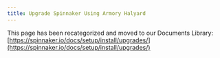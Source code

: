 ```yaml
---
title: Upgrade Spinnaker Using Armory Halyard
---
```



This page has been recategorized and moved to our Documents Library:[https://spinnaker.io/docs/setup/install/upgrades/](https://spinnaker.io/docs/setup/install/upgrades/)

